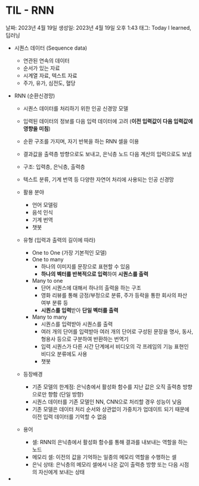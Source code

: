 # TIL - RNN

날짜: 2023년 4월 19일
생성일: 2023년 4월 19일 오후 1:43
태그: Today I learned, 딥러닝

- 시퀀스 데이터 (Sequence data)
    - 연관된 연속의 데이터
    - 순서가 있는 자료
    - 시계열 자료, 텍스트 자료
    - 주가, 유가, 심전도, 혈당

- RNN (순환신경망)
    - 시퀀스 데이터를 처리하기 위한 인공 신경망 모델
    - 입력된 데이터의 정보를 다음 입력 데이터에 고려 (**이전 입력값이 다음 입력값에 영향을 미침**)
    - 순환 구조를 가지며, 자기 반복을 하는 RNN 셀을 이용
    - 결과값을 출력층 방향으로도 보내고, 은닉층 노드 다음 계산의 입력으로도 보냄
    - 구조: 입력층, 은닉층, 출력층
    - 텍스트 분류, 기계 번역 등 다양한 자연어 처리에 사용되는 인공 신경망
    
    - 활용 분야
        - 언어 모델링
        - 음석 인식
        - 기계 번역
        - 챗봇
    
    - 유형 (입력과 출력의 길이에 따라)
        - One to One (가장 기본적인 모델)
        - One to many
            - 하나의 이미지를 문장으로 표현할 수 있음
            - **하나의 벡터를 반복적으로 입력**하여 **시퀀스를 출력**
        - Many to one
            - 단어 시퀀스에 대해서 하나의 출력을 하는 구조
            - 영화 리뷰를 통해 긍정/부정으로 분류, 주가 등락을 통한 회사의 파산 여부 분류 등
            - **시퀀스를 입력**받아 **단일 벡터를 출력**
        - Many to many
            - 시퀀스를 입력받아 시퀀스를 출력
            - 여러 개의 단어를 입력받아 여러 개의 단어로 구성된 문장을 명사, 동사, 형용사 등으로 구분하여 반환하는 번역기
            - 입력 시퀀스가 다른 시간 단계에서 비디오의 각 프레임의 기능 표현인 비디오 분류에도 사용
            - 챗봇
    
    - 등장배경
        - 기존 모델의 한계점: 은닉층에서 활성화 함수를 지난 값은 오직 출력층 방향으로만 향함 (단일 방향)
        - 시퀀스 데이터를 기존 모델인 NN, CNN으로 처리할 경우 성능이 낮음
        - 기존 모델은 데이터 처리 순서와 상관없이 가중치가 업데이트 되기 때문에 이전 입력 데이터를 기억할 수 없음
    
    - 용어
        - 셀: RNN의 은닉층에서 활성화 함수를 통해 결과를 내보내는 역할을 하는 노드
        - 메모리 셀: 이전의 값을 기억하는 일종의 메모리 역할을 수행하는 셀
        - 은닉 상태: 은닉층의 메모리 셀에서 나온 값이 출력층 방향 또는 다음 시점의 자신에게 보내는 상태

-